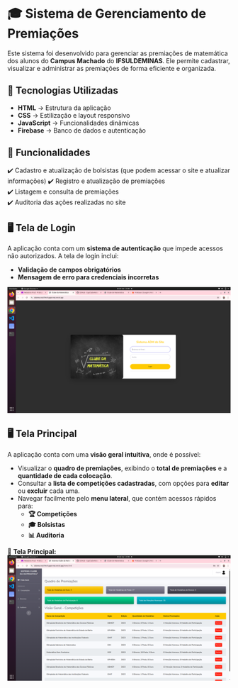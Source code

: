 # 🎓 Sistema de Gerenciamento de Premiações  

Este sistema foi desenvolvido para gerenciar as premiações de matemática dos alunos do **Campus Machado** do **IFSULDEMINAS**. Ele permite cadastrar, visualizar e administrar as premiações de forma eficiente e organizada.  

## 🚀 Tecnologias Utilizadas  

- **HTML** → Estrutura da aplicação  
- **CSS** → Estilização e layout responsivo  
- **JavaScript** → Funcionalidades dinâmicas  
- **Firebase** → Banco de dados e autenticação  

## 📌 Funcionalidades  

✔️ Cadastro e atualização de bolsistas (que podem acessar o site e atualizar informações)
✔️ Registro e atualização de premiações  
✔️ Listagem e consulta de premiações  
✔️ Auditoria das ações realizadas no site

## 🖥️ Tela de Login  

A aplicação conta com um **sistema de autenticação** que impede acessos não autorizados. A tela de login inclui:  

- **Validação de campos obrigatórios**  
- **Mensagem de erro para credenciais incorretas**  

![Tela de Login](FotoSistema/telainicial.png)  

## 🖥️ Tela Principal  

A aplicação conta com uma **visão geral intuitiva**, onde é possível:  

- Visualizar o **quadro de premiações**, exibindo o **total de premiações** e a **quantidade de cada colocação**.  
- Consultar a **lista de competições cadastradas**, com opções para **editar** ou **excluir** cada uma.  
- Navegar facilmente pelo **menu lateral**, que contém acessos rápidos para:  
  - **🏆 Competições**  
  - **🎓 Bolsistas**  
  - **📊 Auditoria**  

📸 **Tela Principal:**  
![Tela Principal](FotoSistema/telaprincipal.png)  

